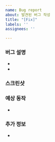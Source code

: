 ```yaml
---
name: Bug report
about: 발견된 버그 작성
title: "[Fix]"
labels: ''
assignees: ''

---
```


### 버그 설명
-
-

### 스크린샷


### 예상 동작
- 

### 추가 정보
-
